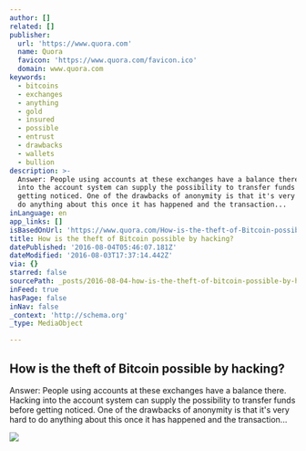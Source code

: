 ```yaml
---
author: []
related: []
publisher:
  url: 'https://www.quora.com'
  name: Quora
  favicon: 'https://www.quora.com/favicon.ico'
  domain: www.quora.com
keywords:
  - bitcoins
  - exchanges
  - anything
  - gold
  - insured
  - possible
  - entrust
  - drawbacks
  - wallets
  - bullion
description: >-
  Answer: People using accounts at these exchanges have a balance there. Hacking
  into the account system can supply the possibility to transfer funds before
  getting noticed. One of the drawbacks of anonymity is that it's very hard to
  do anything about this once it has happened and the transaction...
inLanguage: en
app_links: []
isBasedOnUrl: 'https://www.quora.com/How-is-the-theft-of-Bitcoin-possible-by-hacking'
title: How is the theft of Bitcoin possible by hacking?
datePublished: '2016-08-04T05:46:07.181Z'
dateModified: '2016-08-03T17:37:14.442Z'
via: {}
starred: false
sourcePath: _posts/2016-08-04-how-is-the-theft-of-bitcoin-possible-by-hacking.md
inFeed: true
hasPage: false
inNav: false
_context: 'http://schema.org'
_type: MediaObject

---
```

<article style=""><h1>How is the theft of Bitcoin possible by hacking?</h1><p>Answer: People using accounts at these exchanges have a balance there. Hacking into the account system can supply the possibility to transfer funds before getting noticed. One of the drawbacks of anonymity is that it's very hard to do anything about this once it has happened and the transaction...</p><img src="https://qsf.ec.quoracdn.net/-images.new_grid.fb_share_default.pnge6dde9cfa6e03c43.png" /></article>